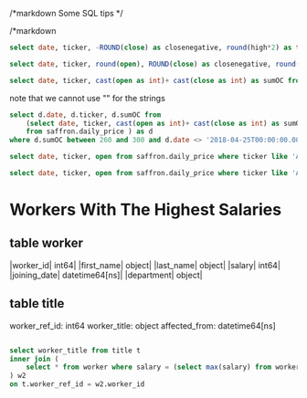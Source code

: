 /*markdown
Some SQL tips
*/

/*markdown
```sql
select date, ticker, -ROUND(close) as closenegative, round(high*2) as twohight from saffron.daily_price limit 2

select date, ticker, round(open), ROUND(close) as closenegative, round(high*2) as twohight from saffron.daily_price where close <open limit 2 

select date, ticker, cast(open as int)+ cast(close as int) as sumOC from saffron.daily_price where sumOC > 200 limit 2
```

note that we cannot use "" for the strings

```sql
select d.date, d.ticker, d.sumOC from 
    (select date, ticker, cast(open as int)+ cast(close as int) as sumOC
    from saffron.daily_price ) as d 
where d.sumOC between 260 and 300 and d.date <> '2018-04-25T00:00:00.000Z' and ticker is not NULL and ticker in ('A','F', 'FB')  limit 2
```
```sql
select date, ticker, open from saffron.daily_price where ticker like 'AB%' order by close limit 2

select date, ticker, open from saffron.daily_price where ticker like 'AB%' order by close limit 2
```


# Workers With The Highest Salaries
## table worker
|worker_id| int64|
|first_name| object|
|last_name| object|
|salary| int64|
|joining_date| datetime64[ns]|
|department| object|
## table title
worker_ref_id: int64
worker_title: object
affected_from: datetime64[ns]

```sql

select worker_title from title t
inner join (
    select * from worker where salary = (select max(salary) from worker)
) w2
on t.worker_ref_id = w2.worker_id
```
